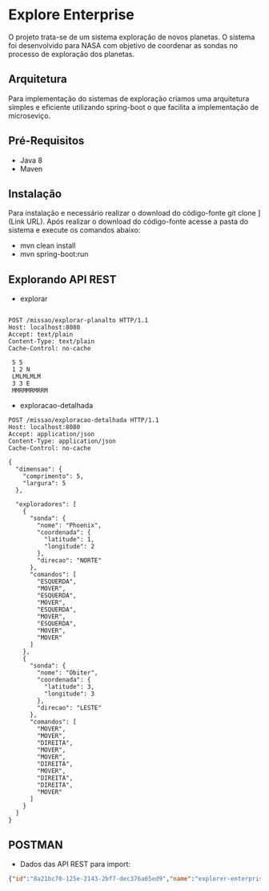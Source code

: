 # Explore Enterprise #

O projeto trata-se de um sistema exploração de novos planetas. O sistema foi desenvolvido para NASA com objetivo de coordenar as sondas no processo de exploração dos planetas.

## Arquitetura ##

Para implementação do sistemas de exploração criamos uma arquitetura simples e eficiente utilizando spring-boot o que facilita a implementação de microseviço.

## Pré-Requisitos ##

- Java 8
- Maven

## Instalação ##

Para instalação e necessário realizar o download do código-fonte git clone  ](Link URL).
Após realizar o download do código-fonte acesse a pasta do sistema e execute os comandos abaixo:

- mvn clean install
- mvn spring-boot:run

## Explorando API REST ##

- explorar


```http

POST /missao/explorar-planalto HTTP/1.1
Host: localhost:8080
Accept: text/plain
Content-Type: text/plain
Cache-Control: no-cache

 5 5
 1 2 N
 LMLMLMLM
 3 3 E
 MMRMMRMRRM
```

- exploracao-detalhada

```http
POST /missao/exploracao-detalhada HTTP/1.1
Host: localhost:8080
Accept: application/json
Content-Type: application/json
Cache-Control: no-cache

{  
  "dimensao": {
    "comprimento": 5,
    "largura": 5
  },

  "exploradores": [
    {
      "sonda": {
        "nome": "Phoenix",
        "coordenada": {
          "latitude": 1,
          "longitude": 2
        },
        "direcao": "NORTE"
      },
      "comandos": [
        "ESQUERDA",
        "MOVER",
        "ESQUERDA",
        "MOVER",
        "ESQUERDA",
        "MOVER",
        "ESQUERDA",
        "MOVER",
        "MOVER"
      ]
    },
    {
      "sonda": {
        "nome": "Obiter",
        "coordenada": {
          "latitude": 3,
          "longitude": 3
        },
        "direcao": "LESTE"
      },
      "comandos": [
        "MOVER",
        "MOVER",
        "DIREITA",
        "MOVER",
        "MOVER",
        "DIREITA",
        "MOVER",
        "DIREITA",
        "DIREITA",
        "MOVER"
      ]
    }
  ]
}

```

## POSTMAN ##

- Dados das API REST para import:

```json
{"id":"8a21bc70-125e-2143-2bf7-dec376a65ed9","name":"explorer-enterprise","timestamp":1461692115680,"requests":[{"collectionId":"8a21bc70-125e-2143-2bf7-dec376a65ed9","id":"a28730a0-56dd-b481-2b9e-31f3a071e5e7","name":"exploracao-detalhada","description":"","url":"http://localhost:8080/missao/exploracao-detalhada","method":"POST","headers":"Accept: application/json\nContent-Type: application/json\n","data":"{  \n  \"dimensao\": {\n    \"comprimento\": 5,\n    \"largura\": 5\n  },\n\n  \"exploradores\": [\n    {\n      \"sonda\": {\n        \"nome\": \"Phoenix\",\n        \"coordenada\": {\n          \"latitude\": 1,\n          \"longitude\": 2\n        },\n        \"direcao\": \"NORTE\"\n      },\n      \"comandos\": [\n        \"ESQUERDA\",\n        \"MOVER\",\n        \"ESQUERDA\",\n        \"MOVER\",\n        \"ESQUERDA\",\n        \"MOVER\",\n        \"ESQUERDA\",\n        \"MOVER\",\n        \"MOVER\"\n      ]\n    },\n    {\n      \"sonda\": {\n        \"nome\": \"Obiter\",\n        \"coordenada\": {\n          \"latitude\": 3,\n          \"longitude\": 3\n        },\n        \"direcao\": \"LESTE\"\n      },\n      \"comandos\": [\n        \"MOVER\",\n        \"MOVER\",\n        \"DIREITA\",\n        \"MOVER\",\n        \"MOVER\",\n        \"DIREITA\",\n        \"MOVER\",\n        \"DIREITA\",\n        \"DIREITA\",\n        \"MOVER\"\n      ]\n    }\n  ]\n}","dataMode":"raw","timestamp":0,"version":2,"time":1461822532750},{"collectionId":"8a21bc70-125e-2143-2bf7-dec376a65ed9","id":"ddf8cf59-6cab-bca6-c01f-4852b5b7c9a0","name":"explorar-planalto","description":"","url":"http://localhost:8080/missao/explorar-planalto","method":"POST","headers":"Accept: text/plain\nContent-Type: text/plain\n","data":" 5 5\n 1 2 N\n LMLMLMLM\n 3 3 E\n MMRMMRMRRM\n","dataMode":"raw","timestamp":0,"version":2,"time":1461817792904}]}
```
